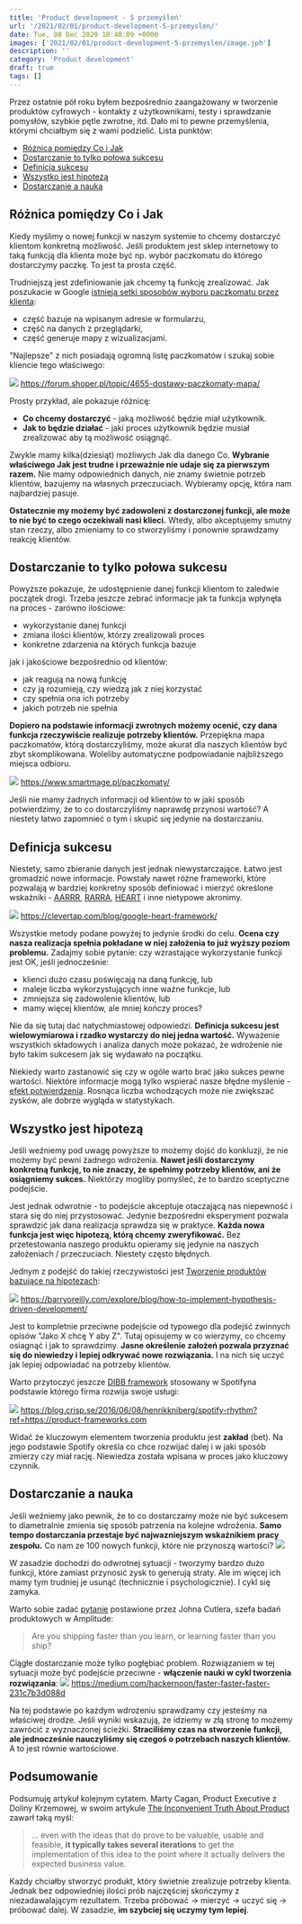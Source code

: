 ```yaml
---
title: 'Product development - 5 przemyśleń'
url: '/2021/02/01/product-development-5-przemyslen/'
date: Tue, 08 Dec 2020 18:40:09 +0000
images: ['2021/02/01/product-development-5-przemyslen/image.jph']
description: ''
category: 'Product development'
draft: true
tags: []
---
```


Przez ostatnie pół roku byłem bezpośrednio zaangażowany w tworzenie produktów cyfrowych - kontakty z użytkownikami, testy i sprawdzanie pomysłów, szybkie pętle zwrotne, itd. Dało mi to pewne przemyślenia, którymi chciałbym się z wami podzielić. Lista punktów:
- [Różnica pomiędzy Co i Jak](/roznica-pomiedzy-co-i-jak)
- [Dostarczanie to tylko połowa sukcesu](/dostarczanie-to-tylko-polowa-sukcesu)
- [Definicja sukcesu](/definicja-sukcesu)
- [Wszystko jest hipotezą](/wszystko-jest-hipoteza)
- [Dostarczanie a nauka](/dostarczanie-a-nauka)

## Różnica pomiędzy Co i Jak
Kiedy myślimy o nowej funkcji w naszym systemie to chcemy dostarczyć klientom konkretną możliwość. Jeśli produktem jest sklep internetowy to taką funkcją dla klienta może być np. wybór paczkomatu do którego dostarczymy paczkę. To jest ta prosta część.

Trudniejszą jest zdefiniowanie jak chcemy tą funkcję zrealizować. Jak poszukacie w Google [istnieją setki sposobów wyboru paczkomatu przez klienta](https://shorturl.at/dhrDT):
- część bazuje na wpisanym adresie w formularzu, 
- część na danych z przeglądarki, 
- część generuje mapy z wizualizacjami. 

"Najlepsze" z nich posiadają ogromną listę paczkomatów i szukaj sobie kliencie tego właściwego:

[![](lista-paczkomatow.jpg)](lista-paczkomatow.jpg)
https://forum.shoper.pl/topic/4655-dostawy-paczkomaty-mapa/

Prosty przykład, ale pokazuje różnicę:
- **Co chcemy dostarczyć** - jaką możliwość będzie miał użytkownik.
- **Jak to będzie działać** - jaki proces użytkownik będzie musiał zrealizować aby tą możliwość osiągnąć.

Zwykle mamy kilka(dziesiąt) możliwych Jak dla danego Co. **Wybranie właściwego Jak jest trudne i przeważnie nie udaje się za pierwszym razem.** Nie mamy odpowiednich danych, nie znamy świetnie potrzeb klientów, bazujemy na własnych przeczuciach. Wybieramy opcję, która nam najbardziej pasuje.

**Ostatecznie my możemy być zadowoleni z dostarczonej funkcji, ale może to nie być to czego oczekiwali nasi klieci.** Wtedy, albo akceptujemy smutny stan rzeczy, albo zmieniamy to co stworzyliśmy i ponownie sprawdzamy reakcję klientów.

## Dostarczanie to tylko połowa sukcesu
Powyższe pokazuje, że udostępnienie danej funkcji klientom to zaledwie początek drogi. Trzeba jeszcze zebrać informacje jak ta funkcja wpłynęła na proces - zarówno ilościowe:
- wykorzystanie danej funkcji
- zmiana ilości klientów, którzy zrealizowali proces
- konkretne zdarzenia na których funkcja bazuje

jak i jakościowe bezpośrednio od klientów:
- jak reagują na nową funkcję
- czy ją rozumieją, czy wiedzą jak z niej korzystać
- czy spełnia ona ich potrzeby
- jakich potrzeb nie spełnia

**Dopiero na podstawie informacji zwrotnych możemy ocenić, czy dana funkcja rzeczywiście realizuje potrzeby klientów.** Przepiękna mapa paczkomatów, którą dostarczyliśmy, może  akurat dla naszych klientów być zbyt skomplikowana. Woleliby automatyczne podpowiadanie najbliższego miejsca odbioru.

[![](mapa-paczkomatow.png)](mapa-paczkomatow.png)
https://www.smartmage.pl/paczkomaty/

Jeśli nie mamy żadnych informacji od klientów to w jaki sposób potwierdzimy, że to co dostarczyliśmy naprawdę przynosi wartość? A niestety łatwo zapomnieć o tym i skupić się jedynie na dostarczaniu.

## Definicja sukcesu
Niestety, samo zbieranie danych jest jednak niewystarczające. Łatwo jest gromadzić nowe informacje. 
Powstały nawet różne frameworki, które pozwalają w bardziej konkretny sposób definiować i mierzyć określone wskaźniki - [AARRR](https://medium.com/@ms.mbalke/aarrr-framework-metrics-that-let-your-startup-sound-like-a-pirate-ship-e91d4082994b), [RARRA](https://www.ptengine.com/blog/rarra-focus-on-retention-metrics-to-exponentially-grow-your-business), [HEART](https://clevertap.com/blog/google-heart-framework/) i inne nietypowe akronimy. 

[![](google-heart.png)](google-heart.png)
https://clevertap.com/blog/google-heart-framework/

Wszystkie metody podane powyżej to jedynie środki do celu. **Ocena czy nasza realizacja spełnia pokładane w niej założenia to już wyższy poziom problemu.** Zadajmy sobie pytanie: czy wzrastające wykorzystanie funkcji jest OK, jeśli jednocześnie: 
- klienci dużo czasu poświęcają na daną funkcję, lub
- maleje liczba wykorzystujących inne ważne funkcje, lub
- zmniejsza się zadowolenie klientów, lub
- mamy więcej klientów, ale mniej kończy proces?

Nie da się tutaj dać natychmiastowej odpowiedzi. **Definicja sukcesu jest wielowymiarowa i rzadko wystarczy do niej jedna wartość.**  Wyważenie wszystkich składowych i analiza danych może pokazać, że wdrożenie nie było takim sukcesem jak się wydawało na początku. 

Niekiedy warto zastanowić się czy w ogóle warto brać jako sukces pewne wartości. Niektóre informacje mogą tylko wspierać nasze błędne myślenie - [efekt potwierdzenia](https://pl.wikipedia.org/wiki/Efekt_potwierdzenia). Rosnąca liczba wchodzących może nie zwiększać zysków, ale dobrze wygląda w statystykach.

## Wszystko jest hipotezą
Jeśli weźniemy pod uwagę powyższe to możemy dojść do konkluzji, że nie możemy być pewni żadnego wdrożenia. **Nawet jeśli dostarczymy konkretną funkcję, to nie znaczy, że spełnimy potrzeby klientów, ani że osiągniemy sukces.** Niektórzy mogliby pomyśleć, że to bardzo sceptyczne podejście. 

Jest jednak odwrotnie - to podejście akceptuje otaczającą nas niepewność i stara się do niej przystosować. Jedynie bezpośredni eksperyment pozwala sprawdzić jak dana realizacja sprawdza się w praktyce. **Każda nowa funkcja jest więc hipotezą, którą chcemy zweryfikować.** Bez przetestowania naszego produktu opieramy się jedynie na naszych założeniach / przeczuciach. Niestety często błędnych.

Jednym z podejść do takiej rzeczywistości jest [Tworzenie produktów bazujące na hipotezach](https://barryoreilly.com/explore/blog/how-to-implement-hypothesis-driven-development/):

[![](hdd-card.jpg)](hdd-card.jpg)
https://barryoreilly.com/explore/blog/how-to-implement-hypothesis-driven-development/

Jest to kompletnie przeciwne podejście od typowego dla podejść zwinnych opisów "Jako X chcę Y aby Z". Tutaj opisujemy w co wierzymy, co chcemy osiagnąć i jak to sprawdzimy. **Jasne określenie założeń pozwala przyznać się do niewiedzy i lepiej odkrywać nowe rozwiązania.** I na nich się uczyć jak lepiej odpowiadać na potrzeby klientów.

Warto przytoczyć jeszcze [DIBB framework](https://blog.crisp.se/2016/06/08/henrikkniberg/spotify-rhythm?ref=https://product-frameworks.com) stosowany w Spotifyna podstawie którego firma rozwija swoje usługi:

[![](DIBB.png)](DIBB.png)
https://blog.crisp.se/2016/06/08/henrikkniberg/spotify-rhythm?ref=https://product-frameworks.com

 Widać że kluczowym elementem tworzenia produktu jest **zakład** (bet). Na jego podstawie Spotify określa co chce rozwijać dalej i w jaki sposób zmierzy czy miał rację. Niewiedza została wpisana w proces jako kluczowy czynnik.

## Dostarczanie a nauka
Jeśli weźniemy jako pewnik, że to co dostarczamy może nie być sukcesem to diametralnie zmienia się sposób patrzenia na kolejne wdrożenia. **Samo tempo dostarczania przestaje być najwazniejszym wskaźnikiem pracy zespołu.** Co nam ze 100 nowych funkcji, które nie przynoszą wartości?
[![](crap.gif)](crap.gif)

W zasadzie dochodzi do odwrotnej sytuacji - tworzymy bardzo dużo funkcji, które zamiast przynosić zysk to generują straty. Ale im więcej ich mamy tym trudniej je usunąć (technicznie i psychologicznie). I cykl się zamyka.

Warto sobie zadać [pytanie](https://blog.amplitude.com/shipping-faster-than-you-learn) postawione przez Johna Cutlera, szefa badań produktowych w Amplitude:
>Are you shipping faster than you learn, or learning faster than you ship?

Ciągłe dostarczanie może tylko pogłębiać problem. Rozwiązaniem w tej sytuacji może być podejście przeciwne - **włączenie nauki w cykl tworzenia rozwiązania**:
[![](build-measure-learn.jpeg)](build-measure-learn.jpeg)
https://medium.com/hackernoon/faster-faster-faster-231c7b3d088d

Na tej podstawie po każdym wdrożeniu sprawdzamy czy jesteśmy na właściwej drodze. Jeśli wyniki wskazują, że idziemy w złą stronę to możemy zawrócić z wyznaczonej ścieżki. **Straciliśmy czas na stworzenie funkcji, ale jednocześnie nauczyliśmy się czegoś o potrzebach naszych klientów.** A to jest równie wartościowe.

## Podsumowanie

Podsumuję artykuł kolejnym cytatem. Marty Cagan, Product Executive z Doliny Krzemowej, w swoim artykule [The Inconvenient Truth About Product](https://svpg.com/the-inconvenient-truth-about-product/) zawarł taką myśl:
> ... even with the ideas that do prove to be valuable, usable and feasible, **it typically takes several iterations** to get the implementation of this idea to the point where it actually delivers the expected business value.

Każdy chciałby stworzyć produkt, który świetnie zrealizuje potrzeby klienta. Jednak bez odpowiedniej ilości prób najczęściej skończymy z niezadawalającym rezultatem. Trzeba próbować -> mierzyć -> uczyć się -> próbować dalej. W zasadzie, **im szybciej się uczymy tym lepiej**.